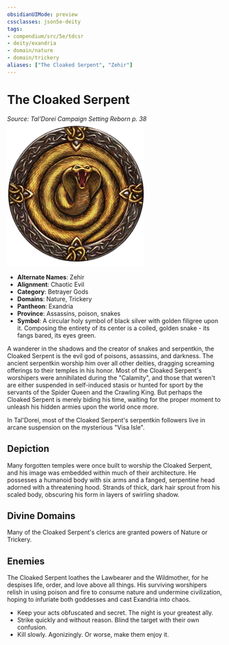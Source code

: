 ```yaml
---
obsidianUIMode: preview
cssclasses: json5e-deity
tags:
- compendium/src/5e/tdcsr
- deity/exandria
- domain/nature
- domain/trickery
aliases: ["The Cloaked Serpent", "Zehir"]
---
```

# The Cloaked Serpent
*Source: Tal'Dorei Campaign Setting Reborn p. 38* 
![A circular holy symbol of ...](https://raw.githubusercontent.com/5etools-mirror-2/5etools-img/main/deities/TDCSR/CloakedSerpent.webp#symbol "A circular holy symbol of black silver with golden filigree upon it. Composing the entirety of its center is a coiled, golden snake - its fangs bared, its eyes green.")

- **Alternate Names**: Zehir
- **Alignment**: Chaotic Evil
- **Category**: Betrayer Gods
- **Domains**: Nature, Trickery
- **Pantheon**: Exandria
- **Province**: Assassins, poison, snakes
- **Symbol**: A circular holy symbol of black silver with golden filigree upon it. Composing the entirety of its center is a coiled, golden snake - its fangs bared, its eyes green.

A wanderer in the shadows and the creator of snakes and serpentkin, the Cloaked Serpent is the evil god of poisons, assassins, and darkness. The ancient serpentkin worship him over all other deities, dragging screaming offerings to their temples in his honor. Most of the Cloaked Serpent's worshipers were annihilated during the "Calamity", and those that weren't are either suspended in self-induced stasis or hunted for sport by the servants of the Spider Queen and the Crawling King. But perhaps the Cloaked Serpent is merely biding his time, waiting for the proper moment to unleash his hidden armies upon the world once more.

In Tal'Dorei, most of the Cloaked Serpent's serpentkin followers live in arcane suspension on the mysterious "Visa Isle".

## Depiction

Many forgotten temples were once built to worship the Cloaked Serpent, and his image was embedded within much of their architecture. He possesses a humanoid body with six arms and a fanged, serpentine head adorned with a threatening hood. Strands of thick, dark hair sprout from his scaled body, obscuring his form in layers of swirling shadow.

## Divine Domains

Many of the Cloaked Serpent's clerics are granted powers of Nature or Trickery.

## Enemies

The Cloaked Serpent loathes the Lawbearer and the Wildmother, for he despises life, order, and love above all things. His surviving worshipers relish in using poison and fire to consume nature and undermine civilization, hoping to infuriate both goddesses and cast Exandria into chaos.

- Keep your acts obfuscated and secret. The night is your greatest ally.  
- Strike quickly and without reason. Blind the target with their own confusion.  
- Kill slowly. Agonizingly. Or worse, make them enjoy it.